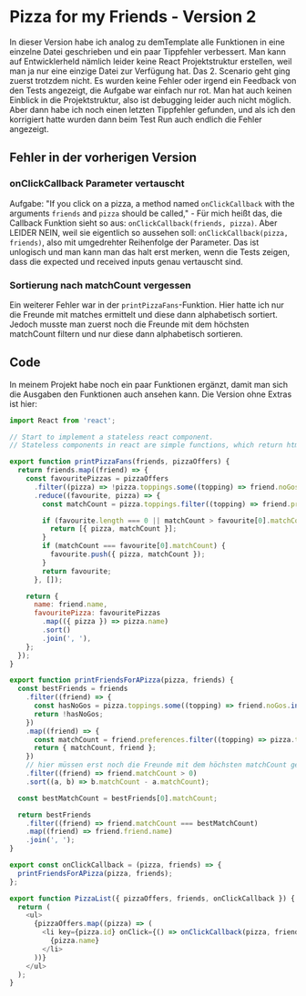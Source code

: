 # Pizza for my Friends - Version 2

In dieser Version habe ich analog zu demTemplate alle Funktionen in eine einzelne Datei geschrieben und ein paar Tippfehler verbessert. Man kann auf Entwicklerheld nämlich leider keine React Projektstruktur erstellen, weil man ja nur eine einzige Datei zur Verfügung hat. Das 2. Scenario geht ging zuerst trotzdem nicht. Es wurden keine Fehler oder irgend ein Feedback von den Tests angezeigt, die Aufgabe war einfach nur rot. Man hat auch keinen Einblick in die Projektstruktur, also ist debugging leider auch nicht möglich. Aber dann habe ich noch einen letzten Tippfehler gefunden, und als ich den korrigiert hatte wurden dann beim Test Run auch endlich die Fehler angezeigt.

## Fehler in der vorherigen Version

### onClickCallback Parameter vertauscht

Aufgabe: "If you click on a pizza, a method named `onClickCallback` with the arguments `friends` and `pizza` should be called," - Für mich heißt das, die Callback Funktion sieht so aus: `onClickCallback(friends, pizza)`. Aber LEIDER NEIN, weil sie eigentlich so aussehen soll: `onClickCallback(pizza, friends)`, also mit umgedrehter Reihenfolge der Parameter. Das ist unlogisch und man kann man das halt erst merken, wenn die Tests zeigen, dass die expected und received inputs genau vertauscht sind.

### Sortierung nach matchCount vergessen

Ein weiterer Fehler war in der `printPizzaFans`-Funktion. Hier hatte ich nur die Freunde mit matches ermittelt und diese dann alphabetisch sortiert. Jedoch musste man zuerst noch die Freunde mit dem höchsten matchCount filtern und nur diese dann alphabetisch sortieren.

## Code

In meinem Projekt habe noch ein paar Funktionen ergänzt, damit man sich die Ausgaben den Funktionen auch ansehen kann. Die Version ohne Extras ist hier:

```js
import React from 'react';

// Start to implement a stateless react component.
// Stateless components in react are simple functions, which return html

export function printPizzaFans(friends, pizzaOffers) {
  return friends.map((friend) => {
    const favouritePizzas = pizzaOffers
      .filter((pizza) => !pizza.toppings.some((topping) => friend.noGos.includes(topping)))
      .reduce((favourite, pizza) => {
        const matchCount = pizza.toppings.filter((topping) => friend.preferences.includes(topping)).length;

        if (favourite.length === 0 || matchCount > favourite[0].matchCount) {
          return [{ pizza, matchCount }];
        }
        if (matchCount === favourite[0].matchCount) {
          favourite.push({ pizza, matchCount });
        }
        return favourite;
      }, []);

    return {
      name: friend.name,
      favouritePizza: favouritePizzas
        .map(({ pizza }) => pizza.name)
        .sort()
        .join(', '),
    };
  });
}

export function printFriendsForAPizza(pizza, friends) {
  const bestFriends = friends
    .filter((friend) => {
      const hasNoGos = pizza.toppings.some((topping) => friend.noGos.includes(topping));
      return !hasNoGos;
    })
    .map((friend) => {
      const matchCount = friend.preferences.filter((topping) => pizza.toppings.includes(topping)).length;
      return { matchCount, friend };
    })
    // hier müssen erst noch die Freunde mit dem höchsten matchCount gefiltert werden
    .filter((friend) => friend.matchCount > 0)
    .sort((a, b) => b.matchCount - a.matchCount);

  const bestMatchCount = bestFriends[0].matchCount;

  return bestFriends
    .filter((friend) => friend.matchCount === bestMatchCount)
    .map((friend) => friend.friend.name)
    .join(', ');
}

export const onClickCallback = (pizza, friends) => {
  printFriendsForAPizza(pizza, friends);
};

export function PizzaList({ pizzaOffers, friends, onClickCallback }) {
  return (
    <ul>
      {pizzaOffers.map((pizza) => (
        <li key={pizza.id} onClick={() => onClickCallback(pizza, friends)}>
          {pizza.name}
        </li>
      ))}
    </ul>
  );
}
```
